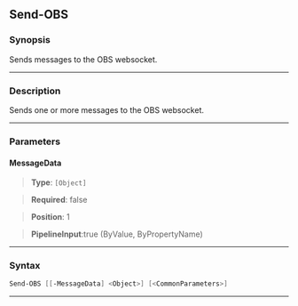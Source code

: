 Send-OBS
--------
### Synopsis
Sends messages to the OBS websocket.

---
### Description

Sends one or more messages to the OBS websocket.

---
### Parameters
#### **MessageData**

> **Type**: ```[Object]```

> **Required**: false

> **Position**: 1

> **PipelineInput**:true (ByValue, ByPropertyName)



---
### Syntax
```PowerShell
Send-OBS [[-MessageData] <Object>] [<CommonParameters>]
```
---
